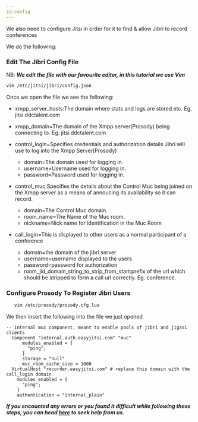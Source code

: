 ```yaml
---
id:config 
---
```




We also need to configure Jitsi in order for it to find & allow Jibri to record conferences

We do the following:

### Edit The Jibri Config File

NB: **_We edit the file with our favourite editor, in this tutorial we use Vim_**

```bash
vim /etc/jitsi/jibri/config.json
```

Once we open the file we see the following:

- xmpp_server_hosts:The domain where stats and logs are stored etc. Eg. jitsi.ddctalent.com
- xmpp_domain=The domain of the Xmpp server(Prosody) being connecting to. Eg. jitsi.ddctalent.com
- control_login=Specifies credentials and authorization details Jibri will use to log into the Xmpp Server(Prosody)

  - domain=The domain used for logging in.
  - username=Username used for logging in.
  - password=Password used for logging in.

- control_muc:Specifies the details about the Control Muc being joined on the Xmpp server as a means of annoucing its availability so it can record.
  - domain=The Control Muc domain.
  - room_name=The Name of the Muc room.
  - nickname=Nick name for identification in the Muc Room
- call_login=This is displayed to other users as a normal participant of a conference
  - domain=the domain of the jibri server
  - username=username displayed to the users
  - password=password for authorization
  - room_jid_domain_string_to_strip_from_start:prefix of the url which should be stripped to form a call url correctly. Eg. conference.

### Configure Prosody To Register Jibri Users

```bash
   vim /etc/prosody/prosody.cfg.lua
```

We then insert the following into the file we just opened

```
-- internal muc component, meant to enable pools of jibri and jigasi clients
  Component "internal.auth.easyjitsi.com" "muc"
      modules_enabled = {
        "ping";
      }
      storage = "null"
      muc_room_cache_size = 1000
  VirtualHost "recorder.easyjitsi.com" # replace this domain with the call_login domain
    modules_enabled = {
      "ping";
    }
    authentication = "internal_plain"
```

**_If you encounted any errors or you found it difficult while following these steps, you can head [here](https://docs.easyjitsi.com/docs/help) to seek help from us._**
